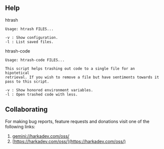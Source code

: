 ## Help

htrash

    Usage: htrash FILES...
    
    -v : Show configuration.
    -l : List saved files.

htrash-code

    Usage: htrash-code FILES...
    
    This script helps trashing out code to a single file for an hipotetical
    retrieval. If you wish to remove a file but have sentiments towards it
    pass to this script.
    
    -v : Show honored environment variables.
    -l : Open trashed code with less.

## Collaborating

For making bug reports, feature requests and donations visit one of the
following links:

1. [gemini://harkadev.com/oss/](gemini://harkadev.com/oss/)
2. [https://harkadev.com/oss/](https://harkadev.com/oss/)

